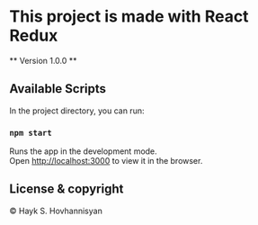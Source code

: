 # This project is made with React Redux

** Version 1.0.0 **

## Available Scripts

In the project directory, you can run:

### `npm start`

Runs the app in the development mode.<br />
Open [http://localhost:3000](http://localhost:3000) to view it in the browser.

## License & copyright

© Hayk S. Hovhannisyan

